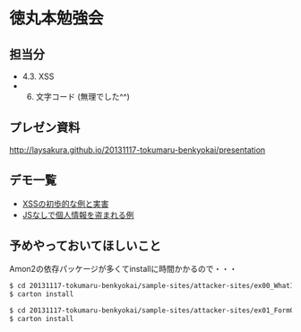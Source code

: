 # 徳丸本勉強会

## 担当分

- 4.3. XSS
- 6. 文字コード (無理でした^^)

## プレゼン資料

http://laysakura.github.io/20131117-tokumaru-benkyokai/presentation

## デモ一覧

- [XSSの初歩的な例と実害](/sample-sites/attacker-sites/ex00_WhatIsXSS/README.md)
- [JSなしで個人情報を盗まれる例](/sample-sites/attacker-sites/ex01_FormOverride/README.md)

## 予めやっておいてほしいこと

Amon2の依存パッケージが多くてinstallに時間かかるので・・・

```bash
$ cd 20131117-tokumaru-benkyokai/sample-sites/attacker-sites/ex00_WhatIsXSS
$ carton install

$ cd 20131117-tokumaru-benkyokai/sample-sites/attacker-sites/ex01_FormOverride
$ carton install
```
